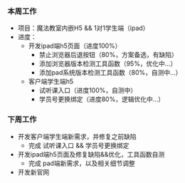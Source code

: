 ### 本周工作
* 项目：魔法教室内嵌H5 && 1对1学生端（ipad）
* 进度： 
    * 开发ipad端h5页面（进度100%）
      * 禁止浏览器后退按钮（80%，方案备选，有缺陷）
      * 添加浏览器版本检测工具函数（95%，优化中...）
      * 添加pad系统版本检测工具函数（80%，自测中...）
    * 客户端学生端h5
      * 试听课入口（进度100%，自测中）
      * 学员号更换绑定（进度80%，逻辑优化中...）

### 下周工作
* 开发客户端学生端新需求，并修复之前缺陷
    * 完成 试听课入口 && 学员号更换绑定
* 开发ipad端h5页面及修复缺陷&&优化，工具函数自测
    * 完成 pad端新需求，以及相关细节调整
* 开发新官网


